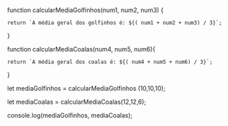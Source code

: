 function calcularMediaGolfinhos(num1, num2, num3) {

    return `A média geral dos golfinhos é: ${( num1 + num2 + num3) / 3}`; 
}

function calcularMediaCoalas(num4, num5, num6){

    return `A média geral dos coalas é: ${( num4 + num5 + num6) / 3}`; 
}
 
let mediaGolfinhos = calcularMediaGolfinhos (10,10,10);

let mediaCoalas = calcularMediaCoalas(12,12,6);

console.log(mediaGolfinhos, mediaCoalas);

